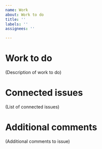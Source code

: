 ```yaml
---
name: Work
about: Work to do
title: ''
labels: ''
assignees: ''

---
```


# Work to do

(Description of work to do)

# Connected issues

(List of connected issues)

# Additional comments

(Additional comments to issue)
